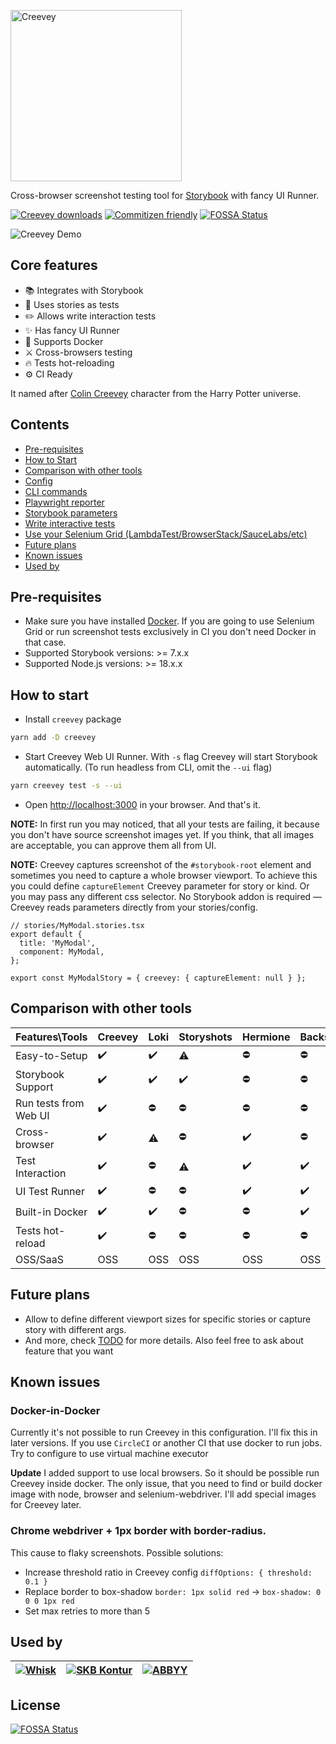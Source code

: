 [<img width="274" alt="Creevey" src="https://user-images.githubusercontent.com/4607770/220418756-89cf4f54-ccb7-4086-a74c-a044ea1d2a61.png">](https://harrypotter.fandom.com/wiki/Colin_Creevey)

Cross-browser screenshot testing tool for [Storybook](https://storybook.js.org/) with fancy UI Runner.

[![Creevey downloads](https://img.shields.io/npm/dt/creevey)](https://www.npmjs.com/package/creevey)
[![Commitizen friendly](https://img.shields.io/badge/commitizen-friendly-brightgreen.svg)](http://commitizen.github.io/cz-cli/)
[![FOSSA Status](https://app.fossa.com/api/projects/git%2Bgithub.com%2FwKich%2Fcreevey.svg?type=shield)](https://app.fossa.com/projects/git%2Bgithub.com%2FwKich%2Fcreevey?ref=badge_shield)

![Creevey Demo](https://user-images.githubusercontent.com/6397708/100863723-cd6b8500-34b6-11eb-94e1-849590bc8066.gif)

## Core features

- 📚 Integrates with Storybook
- 📜 Uses stories as tests
- ✏️ Allows write interaction tests
- ✨ Has fancy UI Runner
- 🐳 Supports Docker
- ⚔️ Cross-browsers testing
- 🔥 Tests hot-reloading
- ⚙️ CI Ready

It named after [Colin Creevey](https://harrypotter.fandom.com/wiki/Colin_Creevey) character from the Harry Potter universe.

## Contents

- [Pre-requisites](#pre-requisites)
- [How to Start](#how-to-start)
- [Comparison with other tools](#comparison-with-other-tools)
- [Config](docs/config.md)
- [CLI commands](docs/cli.md)
- [Playwright reporter](docs/playwright-reporter.md)
- [Storybook parameters](docs/storybook.md)
- [Write interactive tests](docs/tests.md)
- [Use your Selenium Grid (LambdaTest/BrowserStack/SauceLabs/etc)](docs/grid.md)
- [Future plans](#future-plans)
- [Known issues](#known-issues)
- [Used by](#used-by)

## Pre-requisites

- Make sure you have installed [Docker](https://www.docker.com/products/docker-desktop). If you are going to use Selenium Grid or run screenshot tests exclusively in CI you don't need Docker in that case.
- Supported Storybook versions: >= 7.x.x
- Supported Node.js versions: >= 18.x.x

## How to start

- Install `creevey` package

```bash
yarn add -D creevey
```

- Start Creevey Web UI Runner. With `-s` flag Creevey will start Storybook automatically. (To run headless from CLI, omit the `--ui` flag)

```bash
yarn creevey test -s --ui
```

- Open [http://localhost:3000](http://localhost:3000) in your browser. And that's it.

**NOTE:** In first run you may noticed, that all your tests are failing, it because you don't have source screenshot images yet. If you think, that all images are acceptable, you can approve them all from UI.

**NOTE:** Creevey captures screenshot of the `#storybook-root` element and sometimes you need to capture a whole browser viewport. To achieve this you could define `captureElement` Creevey parameter for story or kind. Or you may pass any different css selector. No Storybook addon is required — Creevey reads parameters directly from your stories/config.

```tsx
// stories/MyModal.stories.tsx
export default {
  title: 'MyModal',
  component: MyModal,
};

export const MyModalStory = { creevey: { captureElement: null } };
```

## Comparison with other tools

| Features\Tools        | Creevey            | Loki               | Storyshots         | Hermione           | BackstopJS         | Percy/Happo        | Chromatic          |
| --------------------- | ------------------ | ------------------ | ------------------ | ------------------ | ------------------ | ------------------ | ------------------ |
| Easy-to-Setup         | :heavy_check_mark: | :heavy_check_mark: | :warning:          | :no_entry:         | :no_entry:         | :heavy_check_mark: | :heavy_check_mark: |
| Storybook Support     | :heavy_check_mark: | :heavy_check_mark: | :heavy_check_mark: | :no_entry:         | :no_entry:         | :heavy_check_mark: | :heavy_check_mark: |
| Run tests from Web UI | :heavy_check_mark: | :no_entry:         | :no_entry:         | :no_entry:         | :no_entry:         | :no_entry:         | :no_entry:         |
| Cross-browser         | :heavy_check_mark: | :warning:          | :no_entry:         | :heavy_check_mark: | :no_entry:         | :heavy_check_mark: | :heavy_check_mark: |
| Test Interaction      | :heavy_check_mark: | :no_entry:         | :warning:          | :heavy_check_mark: | :heavy_check_mark: | :no_entry:         | :no_entry:         |
| UI Test Runner        | :heavy_check_mark: | :no_entry:         | :no_entry:         | :heavy_check_mark: | :heavy_check_mark: | :heavy_check_mark: | :heavy_check_mark: |
| Built-in Docker       | :heavy_check_mark: | :heavy_check_mark: | :no_entry:         | :no_entry:         | :heavy_check_mark: | :warning:          | :warning:          |
| Tests hot-reload      | :heavy_check_mark: | :no_entry:         | :no_entry:         | :no_entry:         | :no_entry:         | :no_entry:         | :no_entry:         |
| OSS/SaaS              | OSS                | OSS                | OSS                | OSS                | OSS                | SaaS               | SaaS               |

## Future plans

- Allow to define different viewport sizes for specific stories or capture story with different args.
- And more, check [TODO](TODO.md) for more details. Also feel free to ask about feature that you want

## Known issues

### Docker-in-Docker

Currently it's not possible to run Creevey in this configuration. I'll fix this in later versions.
If you use `CircleCI` or another CI that use docker to run jobs. Try to configure to use virtual machine executor

**Update** I added support to use local browsers. So it should be possible run Creevey inside docker.
The only issue, that you need to find or build docker image with node, browser and selenium-webdriver. I'll add special images for Creevey later.

### Chrome webdriver + 1px border with border-radius.

This cause to flaky screenshots. Possible solutions:

- Increase threshold ratio in Creevey config `diffOptions: { threshold: 0.1 }`
- Replace border to box-shadow `border: 1px solid red` -> `box-shadow: 0 0 0 1px red`
- Set max retries to more than 5

## Used by

| [![Whisk](https://raw.githubusercontent.com/wKich/creevey/master/.github/images/whisk.svg)](https://whisk.com/) | [![SKB Kontur](https://kontur.ru/Files/userfiles/image/brandbook/logo-skb-kontur-eng.png)](https://kontur.ru/) | [![ABBYY](https://raw.githubusercontent.com/wKich/creevey/master/.github/images/abbyy.svg)](https://www.abbyy.com/) |
| --------------------------------------------------------------------------------------------------------------- | -------------------------------------------------------------------------------------------------------------- | ------------------------------------------------------------------------------------------------------------------- |

## License

[![FOSSA Status](https://app.fossa.com/api/projects/git%2Bgithub.com%2FwKich%2Fcreevey.svg?type=large)](https://app.fossa.com/projects/git%2Bgithub.com%2FwKich%2Fcreevey?ref=badge_large)
